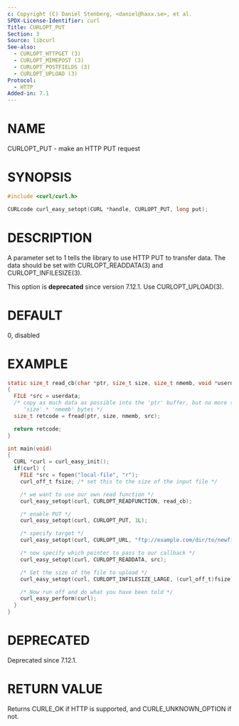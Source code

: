```yaml
---
c: Copyright (C) Daniel Stenberg, <daniel@haxx.se>, et al.
SPDX-License-Identifier: curl
Title: CURLOPT_PUT
Section: 3
Source: libcurl
See-also:
  - CURLOPT_HTTPGET (3)
  - CURLOPT_MIMEPOST (3)
  - CURLOPT_POSTFIELDS (3)
  - CURLOPT_UPLOAD (3)
Protocol:
  - HTTP
Added-in: 7.1
---
```


# NAME

CURLOPT_PUT - make an HTTP PUT request

# SYNOPSIS

~~~c
#include <curl/curl.h>

CURLcode curl_easy_setopt(CURL *handle, CURLOPT_PUT, long put);
~~~

# DESCRIPTION

A parameter set to 1 tells the library to use HTTP PUT to transfer data. The
data should be set with CURLOPT_READDATA(3) and
CURLOPT_INFILESIZE(3).

This option is **deprecated** since version 7.12.1. Use CURLOPT_UPLOAD(3).

# DEFAULT

0, disabled

# EXAMPLE

~~~c
static size_t read_cb(char *ptr, size_t size, size_t nmemb, void *userdata)
{
  FILE *src = userdata;
  /* copy as much data as possible into the 'ptr' buffer, but no more than
     'size' * 'nmemb' bytes */
  size_t retcode = fread(ptr, size, nmemb, src);

  return retcode;
}

int main(void)
{
  CURL *curl = curl_easy_init();
  if(curl) {
    FILE *src = fopen("local-file", "r");
    curl_off_t fsize; /* set this to the size of the input file */

    /* we want to use our own read function */
    curl_easy_setopt(curl, CURLOPT_READFUNCTION, read_cb);

    /* enable PUT */
    curl_easy_setopt(curl, CURLOPT_PUT, 1L);

    /* specify target */
    curl_easy_setopt(curl, CURLOPT_URL, "ftp://example.com/dir/to/newfile");

    /* now specify which pointer to pass to our callback */
    curl_easy_setopt(curl, CURLOPT_READDATA, src);

    /* Set the size of the file to upload */
    curl_easy_setopt(curl, CURLOPT_INFILESIZE_LARGE, (curl_off_t)fsize);

    /* Now run off and do what you have been told */
    curl_easy_perform(curl);
  }
}
~~~

# DEPRECATED

Deprecated since 7.12.1.

# RETURN VALUE

Returns CURLE_OK if HTTP is supported, and CURLE_UNKNOWN_OPTION if not.
